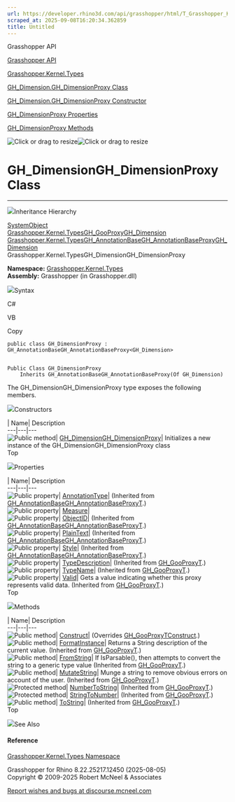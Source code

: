 ```yaml
---
url: https://developer.rhino3d.com/api/grasshopper/html/T_Grasshopper_Kernel_Types_GH_Dimension_GH_DimensionProxy.htm
scraped_at: 2025-09-08T16:20:34.362859
title: Untitled
---
```


Grasshopper API

[Grasshopper API](../html/723c01da-9986-4db2-8f53-6f3a7494df75.htm
"Grasshopper API")

[Grasshopper.Kernel.Types](../html/N_Grasshopper_Kernel_Types.htm
"Grasshopper.Kernel.Types")

[GH_Dimension.GH_DimensionProxy
Class](../html/T_Grasshopper_Kernel_Types_GH_Dimension_GH_DimensionProxy.htm
"GH_Dimension.GH_DimensionProxy Class")

[GH_Dimension.GH_DimensionProxy Constructor
](../html/M_Grasshopper_Kernel_Types_GH_Dimension_GH_DimensionProxy__ctor.htm
"GH_Dimension.GH_DimensionProxy Constructor ")

[GH_DimensionProxy
Properties](../html/Properties_T_Grasshopper_Kernel_Types_GH_Dimension_GH_DimensionProxy.htm
"GH_DimensionProxy Properties")

[GH_DimensionProxy
Methods](../html/Methods_T_Grasshopper_Kernel_Types_GH_Dimension_GH_DimensionProxy.htm
"GH_DimensionProxy Methods")

![Click or drag to resize](../icons/TocOpen.gif)![Click or drag to
resize](../icons/TocClose.gif)

# GH_DimensionGH_DimensionProxy Class  
  
---  
  
![](../icons/SectionExpanded.png)Inheritance Hierarchy

[SystemObject](https://docs.microsoft.com/dotnet/api/system.object)  
[Grasshopper.Kernel.TypesGH_GooProxy](T_Grasshopper_Kernel_Types_GH_GooProxy_1.htm)[GH_Dimension](T_Grasshopper_Kernel_Types_GH_Dimension.htm)  
[Grasshopper.Kernel.TypesGH_AnnotationBaseGH_AnnotationBaseProxy](T_Grasshopper_Kernel_Types_GH_AnnotationBase_GH_AnnotationBaseProxy_1.htm)[GH_Dimension](T_Grasshopper_Kernel_Types_GH_Dimension.htm)  
Grasshopper.Kernel.TypesGH_DimensionGH_DimensionProxy  

**Namespace:** [Grasshopper.Kernel.Types](N_Grasshopper_Kernel_Types.htm)  
**Assembly:** Grasshopper (in Grasshopper.dll)

![](../icons/SectionExpanded.png)Syntax

C#

VB

Copy

    
    
    public class GH_DimensionProxy : GH_AnnotationBaseGH_AnnotationBaseProxy<GH_Dimension>
    
    
    Public Class GH_DimensionProxy
    	Inherits GH_AnnotationBaseGH_AnnotationBaseProxy(Of GH_Dimension)

The GH_DimensionGH_DimensionProxy type exposes the following members.

![](../icons/SectionExpanded.png)Constructors

| Name| Description  
---|---|---  
![Public method](../icons/pubmethod.gif)|
[GH_DimensionGH_DimensionProxy](M_Grasshopper_Kernel_Types_GH_Dimension_GH_DimensionProxy__ctor.htm)|
Initializes a new instance of the GH_DimensionGH_DimensionProxy class  
Top

![](../icons/SectionExpanded.png)Properties

| Name| Description  
---|---|---  
![Public property](../icons/pubproperty.gif)|
[AnnotationType](P_Grasshopper_Kernel_Types_GH_AnnotationBase_GH_AnnotationBaseProxy_1_AnnotationType.htm)|
(Inherited from
[GH_AnnotationBaseGH_AnnotationBaseProxyT](T_Grasshopper_Kernel_Types_GH_AnnotationBase_GH_AnnotationBaseProxy_1.htm).)  
![Public property](../icons/pubproperty.gif)|
[Measure](P_Grasshopper_Kernel_Types_GH_Dimension_GH_DimensionProxy_Measure.htm)|  
![Public property](../icons/pubproperty.gif)|
[ObjectID](P_Grasshopper_Kernel_Types_GH_AnnotationBase_GH_AnnotationBaseProxy_1_ObjectID.htm)|
(Inherited from
[GH_AnnotationBaseGH_AnnotationBaseProxyT](T_Grasshopper_Kernel_Types_GH_AnnotationBase_GH_AnnotationBaseProxy_1.htm).)  
![Public property](../icons/pubproperty.gif)|
[PlainText](P_Grasshopper_Kernel_Types_GH_AnnotationBase_GH_AnnotationBaseProxy_1_PlainText.htm)|
(Inherited from
[GH_AnnotationBaseGH_AnnotationBaseProxyT](T_Grasshopper_Kernel_Types_GH_AnnotationBase_GH_AnnotationBaseProxy_1.htm).)  
![Public property](../icons/pubproperty.gif)|
[Style](P_Grasshopper_Kernel_Types_GH_AnnotationBase_GH_AnnotationBaseProxy_1_Style.htm)|
(Inherited from
[GH_AnnotationBaseGH_AnnotationBaseProxyT](T_Grasshopper_Kernel_Types_GH_AnnotationBase_GH_AnnotationBaseProxy_1.htm).)  
![Public property](../icons/pubproperty.gif)|
[TypeDescription](P_Grasshopper_Kernel_Types_GH_GooProxy_1_TypeDescription.htm)|
(Inherited from [GH_GooProxyT](T_Grasshopper_Kernel_Types_GH_GooProxy_1.htm).)  
![Public property](../icons/pubproperty.gif)|
[TypeName](P_Grasshopper_Kernel_Types_GH_GooProxy_1_TypeName.htm)|  (Inherited
from [GH_GooProxyT](T_Grasshopper_Kernel_Types_GH_GooProxy_1.htm).)  
![Public property](../icons/pubproperty.gif)|
[Valid](P_Grasshopper_Kernel_Types_GH_GooProxy_1_Valid.htm)|  Gets a value
indicating whether this proxy represents valid data.  (Inherited from
[GH_GooProxyT](T_Grasshopper_Kernel_Types_GH_GooProxy_1.htm).)  
Top

![](../icons/SectionExpanded.png)Methods

| Name| Description  
---|---|---  
![Public method](../icons/pubmethod.gif)|
[Construct](M_Grasshopper_Kernel_Types_GH_Dimension_GH_DimensionProxy_Construct.htm)|
(Overrides
[GH_GooProxyTConstruct](M_Grasshopper_Kernel_Types_GH_GooProxy_1_Construct.htm).)  
![Public method](../icons/pubmethod.gif)|
[FormatInstance](M_Grasshopper_Kernel_Types_GH_GooProxy_1_FormatInstance.htm)|
Returns a String description of the current value.  (Inherited from
[GH_GooProxyT](T_Grasshopper_Kernel_Types_GH_GooProxy_1.htm).)  
![Public method](../icons/pubmethod.gif)|
[FromString](M_Grasshopper_Kernel_Types_GH_GooProxy_1_FromString.htm)|  If
IsParsable(), then attempts to convert the string to a generic type value
(Inherited from [GH_GooProxyT](T_Grasshopper_Kernel_Types_GH_GooProxy_1.htm).)  
![Public method](../icons/pubmethod.gif)|
[MutateString](M_Grasshopper_Kernel_Types_GH_GooProxy_1_MutateString.htm)|
Munge a string to remove obvious errors on account of the user.  (Inherited
from [GH_GooProxyT](T_Grasshopper_Kernel_Types_GH_GooProxy_1.htm).)  
![Protected method](../icons/protmethod.gif)|
[NumberToString](M_Grasshopper_Kernel_Types_GH_GooProxy_1_NumberToString.htm)|
(Inherited from [GH_GooProxyT](T_Grasshopper_Kernel_Types_GH_GooProxy_1.htm).)  
![Protected method](../icons/protmethod.gif)|
[StringToNumber](M_Grasshopper_Kernel_Types_GH_GooProxy_1_StringToNumber.htm)|
(Inherited from [GH_GooProxyT](T_Grasshopper_Kernel_Types_GH_GooProxy_1.htm).)  
![Public method](../icons/pubmethod.gif)|
[ToString](M_Grasshopper_Kernel_Types_GH_GooProxy_1_ToString.htm)|  (Inherited
from [GH_GooProxyT](T_Grasshopper_Kernel_Types_GH_GooProxy_1.htm).)  
Top

![](../icons/SectionExpanded.png)See Also

#### Reference

[Grasshopper.Kernel.Types Namespace](N_Grasshopper_Kernel_Types.htm)

Grasshopper for Rhino 8.22.25217.12450 (2025-08-05)  
Copyright © 2009-2025 Robert McNeel & Associates

[Report wishes and bugs at
discourse.mcneel.com](https://discourse.mcneel.com/c/grasshopper)

